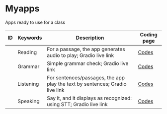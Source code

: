 # Myapps
Apps ready to use for a class

|ID|Keywords|Description|Coding page|
|--|--|--|--|
||Reading|For a passage, the app generates audio to play; Gradio live link|[Codes](https://github.com/MK316/Myapps/blob/main/ReadingApp.ipynb)|
||Grammar|Simple grammar check; Gradio live link|[Codes](https://github.com/MK316/Myapps/blob/main/GrammarApp.ipynb)|
||Listening|For sentences/passages, the app play the text by sentences; Gradio live link|[Codes](https://github.com/MK316/Myapps/blob/main/ListeningApp.ipynb)|
||Speaking|Say it, and it displays as recognized: using STT; Gradio live link|[Codes](https://github.com/MK316/Myapps/blob/main/SpeakingApp.ipynb)|
